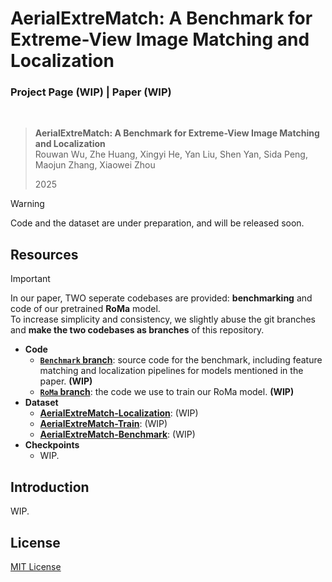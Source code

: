 # AerialExtreMatch: A Benchmark for Extreme-View Image Matching and Localization
### Project Page (WIP) | Paper (WIP)

<br />

> **AerialExtreMatch: A Benchmark for Extreme-View Image Matching and Localization**  
> Rouwan Wu, Zhe Huang, Xingyi He, Yan Liu, Shen Yan, Sida Peng, Maojun Zhang, Xiaowei Zhou  
> <!-- NeurIPS --> 2025

> [!WARNING]  
> Code and the dataset are under preparation, and will be released soon.

## Resources

> [!IMPORTANT]  
> In our paper, TWO seperate codebases are provided: **benchmarking** and code of our pretrained **RoMa** model.  
> To increase simplicity and consistency, we slightly abuse the git branches and **make the two codebases as branches** of this repository.

 - **Code**
   - [**`Benchmark` branch**](https://github.com/Xecades/AerialExtreMatch/tree/Benchmark): source code for the benchmark, including feature matching and localization pipelines for models mentioned in the paper. **(WIP)**
   - [**`RoMa` branch**](https://github.com/Xecades/AerialExtreMatch/tree/RoMa): the code we use to train our RoMa model. **(WIP)**
 - **Dataset**
   - [**AerialExtreMatch-Localization**](https://huggingface.co/datasets/Xecades/AerialExtreMatch-Localization): (WIP)
   - [**AerialExtreMatch-Train**](https://huggingface.co/datasets/Xecades/AerialExtreMatch-Train): (WIP)
   - [**AerialExtreMatch-Benchmark**](https://huggingface.co/datasets/Xecades/AerialExtreMatch-Benchmark): (WIP)
 - **Checkpoints**
   - WIP.

## Introduction

WIP.

## License

[MIT License](LICENSE)
